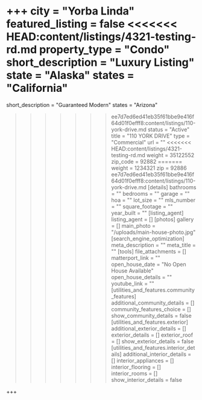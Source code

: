 +++
city = "Yorba Linda"
featured_listing = false
<<<<<<< HEAD:content/listings/4321-testing-rd.md
property_type = "Condo"
short_description = "Luxury Listing"
state = "Alaska"
states = "California"
=======
short_description = "Guaranteed Modern"
states = "Arizona"
>>>>>>> ee7d7ed6ed41eb35f61bbe9e416f64d01f0efff8:content/listings/110-york-drive.md
status = "Active"
title = "110 YORK DRIVE"
type = "Commercial"
url = ""
<<<<<<< HEAD:content/listings/4321-testing-rd.md
weight = 35122552
zip_code = 92882
=======
weight = 1234321
zip = 92886
>>>>>>> ee7d7ed6ed41eb35f61bbe9e416f64d01f0efff8:content/listings/110-york-drive.md
[details]
bathrooms = ""
bedrooms = ""
garage = ""
hoa = ""
lot_size = ""
mls_number = ""
square_footage = ""
year_built = ""
[listing_agent]
listing_agent = []
[photos]
gallery = []
main_photo = "/uploads/main-house-photo.jpg"
[search_engine_optimization]
meta_description = ""
meta_title = ""
[tools]
file_attachments = []
matterport_link = ""
open_house_date = "No Open House Available"
open_house_details = ""
youtube_link = ""
[utilities_and_features.community_features]
additional_community_details = []
community_features_choice = []
show_community_details = false
[utilities_and_features.exterior]
additional_exterior_details = []
exterior_details = []
exterior_roof = []
show_exterior_details = false
[utilities_and_features.interior_details]
additional_interior_details = []
interior_appliances = []
interior_flooring = []
interior_rooms = []
show_interior_details = false

+++
